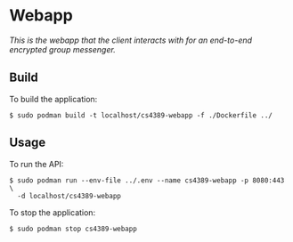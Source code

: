 # Webapp

*This is the webapp that the client interacts with for an end-to-end encrypted 
group messenger.*

## Build

To build the application:

```
$ sudo podman build -t localhost/cs4389-webapp -f ./Dockerfile ../
```

## Usage

To run the API:

```
$ sudo podman run --env-file ../.env --name cs4389-webapp -p 8080:443 \
  -d localhost/cs4389-webapp
```

To stop the application:

```
$ sudo podman stop cs4389-webapp
```
